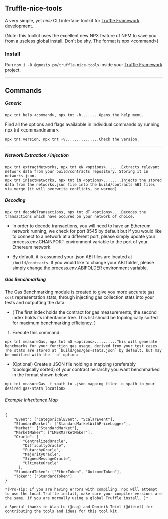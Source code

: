## Truffle-nice-tools
A very simple, yet *nice* CLI interface toolkit for  [Truffle Framework](https://truffleframework.com/) development.

(Note: this toolkit uses the excellent new NPX feature of NPM to save you from a useless global install. Don't be shy. The format is npx \<command>)

### Install
Run `npm i -D @gnosis.pm/truffle-nice-tools` inside your [Truffle Framework](https://truffleframework.com/) project.

---
Commands
-----

##### Generic
```
npx tnt help <command>, npx tnt -h........Opens the help menu. 
```
Find all the options and flags availabble in individual commands by running npx tnt \<commandname>. 
```
npx tnt version, npx tnt -v...............Check the version.
```
---
##### Network Extraction / Injection
```
npx tnt extractNetworks, npx tnt eN <options>.......Extracts relevant network data from your build/contracts repository. Storing it in networks.json.
npx tnt injectNetworks, npx tnt iN <options>........Injects the stored data from the networks.json file into the build/contracts ABI files via merge (it will overwrite conflicts, be warned)
```

##### Decoding
```
npx tnt decodeTransactions, npx tnt dT <options>....Decodes the transactions which have occured on your network of choice.  
```
* In order to decode transactions, you will need to have an Ethereum network running, we check for port 8545 by default but if you would like to connect to a network at a different port, please simply update your process.env.CHAINPORT environment variable to the port of your Ethereum network.

* By default, it is assumed your .json ABI files are located at `/build/contracts`. If you would like to change your ABI folder, please simply change the process.env.ABIFOLDER environment variable. 

##### Gas Benchmarking
The Gas Benchmarking module is created to give you more accurate `gas cost` representation stats, through injecting gas collection stats into your tests and outputting the data. 

  * ( The first index holds the contract for gas measurements, the second index holds its inheritance tree. This list should be topologically sorted for maximum benchmarking efficiency. )
1. Execute this command:

```
npx tnt measureGas, npx tnt mG <options>..........This will generate benchmarks for your function gas usage, derived from your test cases. The stats are stored at `build/gas/gas-stats.json` by default, but may be modified with the `-o` option:
``` 

* (Optional) Create a JSON file holding a mapping (preferably topologically sorted) of your contract heirarchy you want benchmarked in the format shown below:
```
npx tnt measureGas -f <path to .json mapping file> -o <path to your desired gas-stats location>
```

###### Example Inheritance Map
```
{
    "Event": ["CategoricalEvent", "ScalarEvent"],
    "StandardMarket": ["StandardMarketWithPriceLogger"],
    "Market": ["StandardMarket"],
    "MarketMaker": ["LMSRMarketMaker"],
    "Oracle": [
        "CentralizedOracle",
        "DifficultyOracle",
        "FutarchyOracle",
        "MajorityOracle",
        "SignedMessageOracle",
        "UltimateOracle"
      ],
    "StandardToken": ["EtherToken", "OutcomeToken"],
    "Token": ["StandardToken"]
}

*(Pro-Tip: If you are having errors with compiling, npx will attempt to use the local Truffle install, make sure your compiler versions are the same, if you are normally using a global Truffle install. )*

> Special thanks to Alan Lu (@cag) and Dominik Teiml (@dteiml) for contributing the tools and ideas for this tool kit. 
